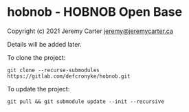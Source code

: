 # hobnob - HOBNOB Open Base  
  
Copyright (c) 2021 Jeremy Carter <jeremy@jeremycarter.ca>  
  
Details will be added later.  
  
To clone the project:  
```shell
git clone --recurse-submodules https://gitlab.com/defcronyke/hobnob.git
```  
  
To update the project:  
```shell
git pull && git submodule update --init --recursive
```  
  
